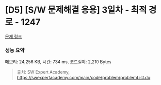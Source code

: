 # [D5] [S/W 문제해결 응용] 3일차 - 최적 경로 - 1247 

[문제 링크](https://swexpertacademy.com/main/code/problem/problemDetail.do?contestProbId=AV15OZ4qAPICFAYD) 

### 성능 요약

메모리: 24,256 KB, 시간: 734 ms, 코드길이: 2,210 Bytes



> 출처: SW Expert Academy, https://swexpertacademy.com/main/code/problem/problemList.do